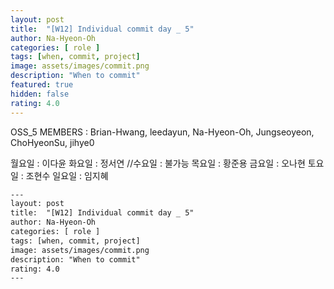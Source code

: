 ```yaml
---	
layout: post	
title:  "[W12] Individual commit day _ 5"	
author: Na-Hyeon-Oh
categories: [ role ]	
tags: [when, commit, project]
image: assets/images/commit.png
description: "When to commit"	
featured: true	
hidden: false	
rating: 4.0	
---	
```


OSS_5 MEMBERS : Brian-Hwang, leedayun, Na-Hyeon-Oh, Jungseoyeon, ChoHyeonSu, jihye0


월요일 : 이다윤
화요일 : 정서연
//수요일 : 불가능
목요일 : 황준용
금요일 : 오나현
토요일 : 조현수
일요일 : 임지혜


```html	
---	
layout: post	
title:  "[W12] Individual commit day _ 5"	
author: Na-Hyeon-Oh
categories: [ role ]	
tags: [when, commit, project]
image: assets/images/commit.png
description: "When to commit"	
rating: 4.0	
---	
```

